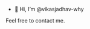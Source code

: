 - 👋 Hi, I’m @vikasjadhav-why


Feel free to contact me.

<!---
vikasjadhav-why/vikasjadhav-why is a ✨ special ✨ repository because its `README.md` (this file) appears on your GitHub profile.
You can click the Preview link to take a look at your changes.
--->
